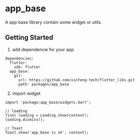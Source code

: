 # app_base

A app base library contain some widget or utils.

## Getting Started

1. add dependencie for your app
```
dependencies:
  flutter:
    sdk: flutter
  app_base:
    git:
      url: https://github.com/xinfeng-tech/flutter_libs.git
      path: packages/app_base  
```

2. import widget
```
import 'package:app_base/widgets.dart';

// loading
final loading = Loading.show(context);
loading.dismiss();

// Toast
Toast.show('app_base is ok', context);

```
